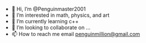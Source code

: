 - 👋 Hi, I’m @Penguinmaster2001
- 👀 I’m interested in math, physics, and art
- 🌱 I’m currently learning c++
- 💞️ I’m looking to collaborate on ...
- 📫 How to reach me email penguinmillion@gmail.com

<!---
Penguinmaster2001/Penguinmaster2001 is a ✨ special ✨ repository because its `README.md` (this file) appears on your GitHub profile.
You can click the Preview link to take a look at your changes.
--->
